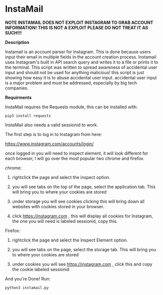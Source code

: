 # InstaMail

**NOTE INSTAMAIL DOES NOT EXPLOIT INSTAGRAM TO GRAB ACCOUNT INFORMATION! THIS IS NOT A EXPLOIT PLEASE DO NOT TREAT IT AS SUCH!!!**


**Description**

Instamail is an account parser for Instagram. This is done because users input their email in multiple fields in the account creation process. Instamail uses Instagram's built in API search query and writes it to a file or prints it to the terminal. This script was written to spread awareness of accidental user input and should not be used for anything malicious! this script is just showing how easy it is to abuse accidental user input. accidental user input is a major problem and must be addressed, especially by big tech companies.

**Requirments**

InstaMail requires the Requests module, this can be installed with:

```
pip3 install requests
```

InstaMail also needs a valid sessionid to work.



The first step is to log in to Instagram from here:

https://www.instagram.com/accounts/login/





once logged in you will need to inspect element, it will look different for each browser, I will go over the most popular two chrome and firefox.



chrome:



1) rightclick the page and select the inspect option.



2) you will see tabs on the top of the page, select the application tab. This will bring you to where your cookies are stored



3) under storage you will see cookies clicking this will bring down all websites with cookies stored in your browser.



4) click https://instagram.com , this will display all cookies for Instagram, the one you will need is labeled sessionid, copy this.



Firefox:



1) rightclick the page and select the Inspect Element option.



2) you will see tabs on the page, select the storage tab. This will bring you to where your cookies are stored



3) under cookies you will see https://instagram.com , click this and copy the cookie labeled sessionid



And you're Done! Run:
```
python3 instamail.py
```

